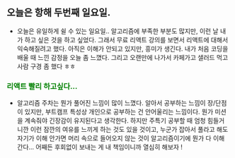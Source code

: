 ## 오늘은 항해 두번째 일요일.
 - 오늘은 유일하게 쉴 수 있는 일요일.. 알고리즘에 부족한 부분도 많지만, 이런 날 내가 하고 싶은 것을 하고 싶었다. 그래서 무료 리액트 강의를 보면서 리액트에 대해서 익숙해질려고 했다. 아직은 이해가 안되고 있지만, 흥미가 생긴다. 내가 처음 코딩을 배울 때 느낀 감정을 오늘 좀 느꼈다. 그리고 오랜만에 나가서 카페가고 샐러드 먹고 사람 구경 좀 했다 ㅎㅎ

### <span style="color: green">리액트 빨리 하고싶다...<span>
 - 알고리즘 주차는 뭔가 풀어진 느낌이 많이 느꼈다. 알아서 공부하는 느낌이 장/단점이 있지만, 부트캠프 특성상 개인으로 공부하는 건 안어울리는 느낌이다. 뭔가 미션을 계속줘야 긴장감이 유지된다고 생각한다. 하지만 주특기 공부할 때 엄청 힘들거니깐 이런 잠깐의 여유를 느끼게 하는 것도 있을 것이고, 누군가 잡아서 풀라고 해도 자기가 이해 안가면 머리 속으로 들어오지 않는 것이 알고리즘이기에 뭔가 다 이해간다... 어째든 후회없이 보내는 게 내 책임이니까 열심히 해보자 !